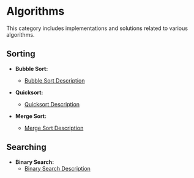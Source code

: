 # Algorithms

This category includes implementations and solutions related to various algorithms.

## Sorting

- **Bubble Sort:**
  - [Bubble Sort Description](Algorithms/BubbleSort.md)

- **Quicksort:**
  - [Quicksort Description](Algorithms/Quicksort.md)

- **Merge Sort:**
  - [Merge Sort Description](Algorithms/MergeSort.md)

## Searching

- **Binary Search:**
  - [Binary Search Description](Algorithms/BinarySearch.md)
